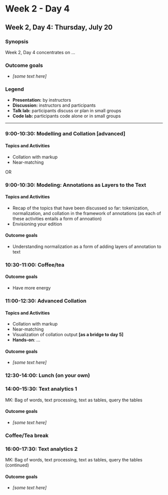 # Week 2 - Day 4

## Week 2, Day 4: Thursday, July 20

### Synopsis

Week 2, Day 4 concentrates on ... 

### Outcome goals
* _[some text here]_

### Legend

* **Presentation:** by instructors
* **Discussion:** instructors and participants
* **Talk lab:** participants discuss or plan in small groups
* **Code lab:** participants code alone or in small groups

-------

### 9:00-10:30: Modelling and Collation [advanced]

#### Topics and Activities
* Collation with markup
* Near-matching

OR

### 9:00-10:30: Modeling: Annotations as Layers to the Text

#### Topics and Activities
* Recap of the topics that have been discussed so far: tokenization, normalization, and collation in the framework of annotations (as each of these activities entails a form of annoation)
* Envisioning your edition

#### Outcome goals
* Understanding normalization as a form of adding layers of annotation to text


### 10:30-11:00: Coffee/tea

#### Outcome goals
* Have more energy

### 11:00-12:30: Advanced Collation

#### Topics and Activities
* Collation with markup
* Near-matching
* Visualization of collation output **[as a bridge to day 5]**
* **Hands-on**: ...

#### Outcome goals
* _[some text here]_

### 12:30-14:00: Lunch (on your own)

### 14:00-15:30: Text analytics 1

MK: Bag of words, text processing, text as tables, query the tables

#### Outcome goals
* _[some text here]_

### Coffee/Tea break

### 16:00-17:30: Text analytics 2

MK: Bag of words, text processing, text as tables, query the tables (continued)

#### Outcome goals
* _[some text here]_



